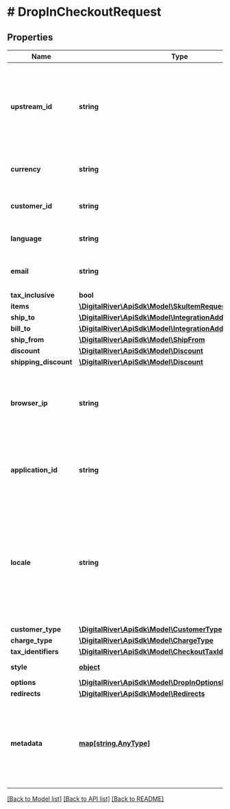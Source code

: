 # # DropInCheckoutRequest

## Properties

Name | Type | Description | Notes
------------ | ------------- | ------------- | -------------
**upstream_id** | **string** | The upstream checkout identifier if it is different from the Digital River checkout identifier. | [optional] 
**currency** | **string** | A three-letter ISO currency code. | [optional] 
**customer_id** | **string** | The identifier of a registered customer. | [optional] 
**language** | **string** | Language to be used by library. | [optional] 
**email** | **string** | The customer&#39;s email address. | [optional] 
**tax_inclusive** | **bool** |  | [optional] 
**items** | [**\DigitalRiver\ApiSdk\Model\SkuItemRequest[]**](SkuItemRequest.md) |  | [optional] 
**ship_to** | [**\DigitalRiver\ApiSdk\Model\IntegrationAddress**](IntegrationAddress.md) |  | [optional] 
**bill_to** | [**\DigitalRiver\ApiSdk\Model\IntegrationAddress**](IntegrationAddress.md) |  | [optional] 
**ship_from** | [**\DigitalRiver\ApiSdk\Model\ShipFrom**](ShipFrom.md) |  | [optional] 
**discount** | [**\DigitalRiver\ApiSdk\Model\Discount**](Discount.md) |  | [optional] 
**shipping_discount** | [**\DigitalRiver\ApiSdk\Model\Discount**](Discount.md) |  | [optional] 
**browser_ip** | **string** | The IP address of the browser used by the customer when checking out. | [optional] 
**application_id** | **string** | An arbitrary identifier that can be used to track the application type. | [optional] [readonly] 
**locale** | **string** | A designator that combines the two-letter ISO 639-1 language code with the ISO 3166-1 alpha-2 country code. | [optional] 
**customer_type** | [**\DigitalRiver\ApiSdk\Model\CustomerType**](CustomerType.md) |  | [optional] 
**charge_type** | [**\DigitalRiver\ApiSdk\Model\ChargeType**](ChargeType.md) |  | [optional] 
**tax_identifiers** | [**\DigitalRiver\ApiSdk\Model\CheckoutTaxIdentifierRequest[]**](CheckoutTaxIdentifierRequest.md) |  | [optional] 
**style** | [**object**](.md) | Style for drop-in | [optional] 
**options** | [**\DigitalRiver\ApiSdk\Model\DropInOptionsRequest**](DropInOptionsRequest.md) |  | [optional] 
**redirects** | [**\DigitalRiver\ApiSdk\Model\Redirects**](Redirects.md) |  | [optional] 
**metadata** | [**map[string,AnyType]**](AnyType.md) | Key-value pairs used to store additional data. Value can be string, boolean or integer types. | [optional] 

[[Back to Model list]](../../README.md#documentation-for-models) [[Back to API list]](../../README.md#documentation-for-api-endpoints) [[Back to README]](../../README.md)


